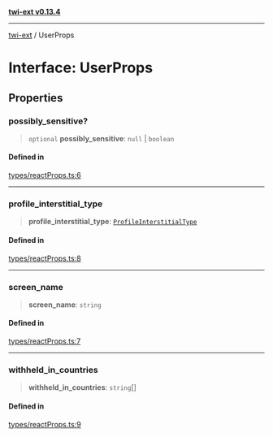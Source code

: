 [**twi-ext v0.13.4**](../README.md)

***

[twi-ext](../README.md) / UserProps

# Interface: UserProps

## Properties

### possibly\_sensitive?

> `optional` **possibly\_sensitive**: `null` \| `boolean`

#### Defined in

[types/reactProps.ts:6](https://github.com/Robot-Inventor/twi-ext/blob/39fa1a16d0e0747be9abed950c48343fb9d5e407/src/types/reactProps.ts#L6)

***

### profile\_interstitial\_type

> **profile\_interstitial\_type**: [`ProfileInterstitialType`](../type-aliases/ProfileInterstitialType.md)

#### Defined in

[types/reactProps.ts:8](https://github.com/Robot-Inventor/twi-ext/blob/39fa1a16d0e0747be9abed950c48343fb9d5e407/src/types/reactProps.ts#L8)

***

### screen\_name

> **screen\_name**: `string`

#### Defined in

[types/reactProps.ts:7](https://github.com/Robot-Inventor/twi-ext/blob/39fa1a16d0e0747be9abed950c48343fb9d5e407/src/types/reactProps.ts#L7)

***

### withheld\_in\_countries

> **withheld\_in\_countries**: `string`[]

#### Defined in

[types/reactProps.ts:9](https://github.com/Robot-Inventor/twi-ext/blob/39fa1a16d0e0747be9abed950c48343fb9d5e407/src/types/reactProps.ts#L9)
